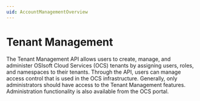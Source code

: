 ```yaml
---
uid: AccountManagementOverview
---
```


# Tenant Management

The Tenant Management API allows users to create, manage, and administer OSIsoft Cloud Services (OCS) tenants by assigning users, roles, and namespaces to their tenants. Through the API, users can manage access control that is used in the OCS infrastructure. Generally, only administrators should have access to the Tenant Management features. Administration functionality is also available from the OCS portal.

